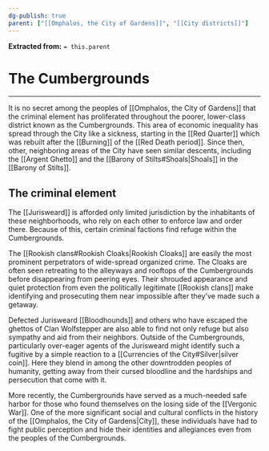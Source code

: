 ```yaml
---
dg-publish: true
parent: ["[[Omphalos, the City of Gardens]]", "[[City districts]]"]
---
```

**Extracted from:** `= this.parent`
# The Cumbergrounds

---

It is no secret among the peoples of [[Omphalos, the City of Gardens]] that the criminal element has proliferated throughout the poorer, lower-class district known as the Cumbergrounds. This area of economic inequality has spread through the City like a sickness, starting in the [[Red Quarter]] which was rebuilt after the [[Burning]] of the [[Red Death period]]. Since then, other, neighboring areas of the City have seen similar descents, including the [[Argent Ghetto]] and the [[Barony of Stilts#Shoals|Shoals]] in the [[Barony of Stilts]].

## The criminal element

The [[Jurisweard]] is afforded only limited jurisdiction by the inhabitants of these neighborhoods, who rely on each other to enforce law and order there. Because of this, certain criminal factions find refuge within the Cumbergrounds.

The [[Rookish clans#Rookish Cloaks|Rookish Cloaks]] are easily the most prominent perpetrators of wide-spread organized crime. The Cloaks are often seen retreating to the alleyways and rooftops of the Cumbergrounds before disappearing from peering eyes. Their shrouded appearance and quiet protection from even the politically legitimate [[Rookish clans]] make identifying and prosecuting them near impossible after they've made such a getaway.

Defected Jurisweard [[Bloodhounds]] and others who have escaped the ghettos of Clan Wolfstepper are also able to find not only refuge but also sympathy and aid from their neighbors. Outside of the Cumbergrounds, particularly over-eager agents of the Jurisweard might identify such a fugitive by a simple reaction to a [[Currencies of the City#Silver|silver coin]]. Here they blend in among the other downtrodden peoples of humanity, getting away from their cursed bloodline and the hardships and persecution that come with it.

More recently, the Cumbergrounds have served as a much-needed safe harbor for those who found themselves on the losing side of the [[Vergonic War]]. One of the more significant social and cultural conflicts in the history of the [[Omphalos, the City of Gardens|City]], these individuals have had to fight public perception and hide their identities and allegiances even from the peoples of the Cumbergrounds.